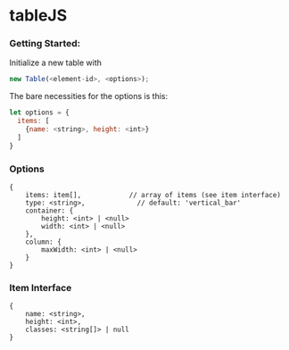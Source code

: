 # tableJS

### Getting Started:
Initialize a new table with
```javascript
new Table(<element-id>, <options>);
```
The bare necessities for the options is this:
```javascript
let options = {
  items: [
    {name: <string>, height: <int>}    
  ]
}
```


### Options
```
{
    items: item[],            // array of items (see item interface)
    type: <string>,             // default: 'vertical_bar'
    container: {
        height: <int> | <null>
        width: <int> | <null>
    },
    column: {
        maxWidth: <int> | <null>
    }
}
```

               
### Item Interface
```
{
    name: <string>,
    height: <int>,
    classes: <string[]> | null
}